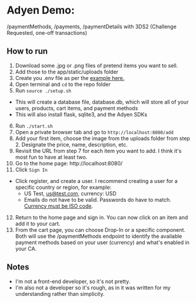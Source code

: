 # Adyen Demo: 
/paymentMethods, /payments, /paymentDetails with 3DS2 (Challenge Requested, one-off transactions)
  
## How to run ##
1. Download some .jpg or .png files of pretend items you want to sell. 
2. Add those to the app/static/uploads folder
3. Create you .env file as per the [example here.](https://github.com/adyen-examples/adyen-python-online-payments#installation)
4. Open terminal and `cd` to the repo folder
5. Run `source ./setup.sh` 
  - This will create a database file, database.db, which will store all of your users, products, cart items, and payment methods
  - This will also install flask, sqlite3, and the Adyen SDKs
6. Run `./start.sh`
7. Open a private browser tab and go to `http://localhost:8080/add`
8. Add your first item, choose the image from the uploads folder from step 2. Designate the price, name, description, etc. 
9. Revisit the URL from step 7 for each item you want to add. I think it's most fun to have at least two. 
10. Go to the home page: http://localhost:8080/
11. Click `Sign In`
   - Click register, and create a user. I recommend creating a user for a specific country or region, for example:
      - US Test, us@test.com, currency: USD
      - Emails do not have to be valid. Passwords do have to match. [Currency must be ISO code](https://en.wikipedia.org/wiki/ISO_4217).
12. Return to the home page and sign in. You can now click on an item and add it to your cart. 
13. From the cart page, you can choose Drop-In or a specific component. Both will use the /paymentMethods endpoint to identify the available payment methods based on your user (currency) and what's enabled in your CA. 

## Notes ##
- I'm not a front-end developer, so it's not pretty.
- I'm also not a developer so it's rough, as in it was written for my understanding rather than simplicity. 
